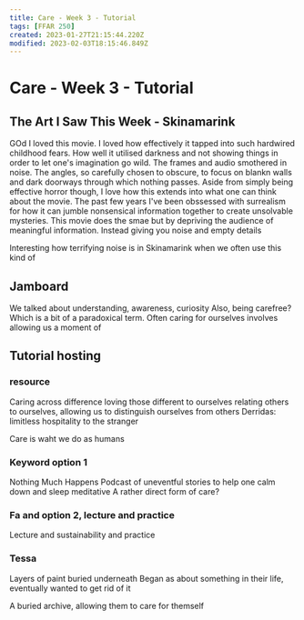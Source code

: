 ```yaml
---
title: Care - Week 3 - Tutorial
tags: [FFAR 250]
created: 2023-01-27T21:15:44.220Z
modified: 2023-02-03T18:15:46.849Z
---
```


# Care - Week 3 - Tutorial

## The Art I Saw This Week - Skinamarink

GOd I loved this movie. I loved how effectively it tapped into such hardwired childhood fears. How well it utilised darkness and not showing things in order to let one's imagination go wild. The frames and audio smothered in noise. The angles, so carefully chosen to obscure, to focus on blankn walls and dark doorways through which nothing passes.
Aside from simply being effective horror though, I love how this extends into what one can think about the movie. The past few years I've been obssessed with surrealism for how it can jumble nonsensical information together to create unsolvable mysteries. This movie does the smae but by depriving the audience of meaningful information. Instead giving you noise and empty details

Interesting how terrifying noise is in Skinamarink when we often use this kind of 

## Jamboard

We talked about understanding, awareness, curiosity
Also, being carefree? 
Which is a bit of a paradoxical term. Often caring for ourselves involves allowing us a moment of 

## Tutorial hosting

### resource

Caring across difference
loving those different to ourselves
relating others to ourselves, allowing us to distinguish ourselves from others
Derridas: limitless hospitality to the stranger

Care is waht we do as humans

### Keyword option 1

Nothing Much Happens
Podcast of uneventful stories to help one calm down and sleep
meditative
A rather direct form of care?

### Fa and option 2, lecture and practice

Lecture and sustainability and practice

### Tessa
Layers of paint buried underneath
Began as about something in their life, eventually wanted to get rid of it

A buried archive, allowing them to care for themself

